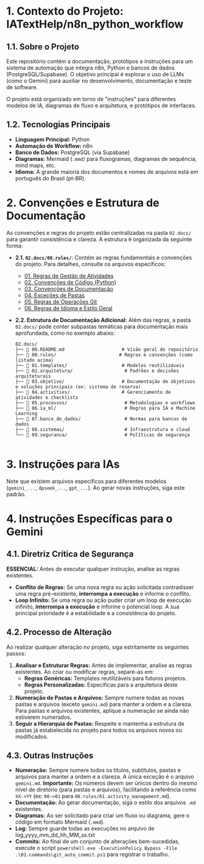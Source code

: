 # 1. Contexto do Projeto: IATextHelp/n8n_python_workflow

## 1.1. Sobre o Projeto

Este repositório contém a documentação, protótipos e instruções para um sistema de automação que integra n8n, Python e bancos de dados (PostgreSQL/Supabase). O objetivo principal é explorar o uso de LLMs (como o Gemini) para auxiliar no desenvolvimento, documentação e teste de software.

O projeto está organizado em torno de "instruções" para diferentes modelos de IA, diagramas de fluxo e arquitetura, e protótipos de interfaces.

## 1.2. Tecnologias Principais

- **Linguagem Principal:** Python
- **Automação de Workflow:** n8n
- **Banco de Dados:** PostgreSQL (via Supabase)
- **Diagramas:** Mermaid (`.mmd`) para fluxogramas, diagramas de sequência, mind maps, etc.
- **Idioma:** A grande maioria dos documentos e nomes de arquivos está em português do Brasil (pt-BR).

# 2. Convenções e Estrutura de Documentação

As convenções e regras do projeto estão centralizadas na pasta `02.docs/` para garantir consistência e clareza. A estrutura é organizada da seguinte forma:

- **2.1. `02.docs/00.rules/`**: Contém as regras fundamentais e convenções do projeto. Para detalhes, consulte os arquivos específicos:
  - [01. Regras de Gestão de Atividades](00.rules/01.activity_management.md)
  - [02. Convenções de Código (Python)](00.rules/02.coding_conventions.md)
  - [03. Convenções de Documentação](00.rules/03.documentation_conventions.md)
  - [04. Exceções de Pastas](00.rules/04.folder_exceptions.md)
  - [05. Regras de Operações Git](00.rules/05.git_operations.md)
  - [06. Regras de Idioma e Estilo Geral](00.rules/06.language_and_style.md)

- **2.2. Estrutura de Documentação Adicional:** Além das regras, a pasta `02.docs/` pode conter subpastas temáticas para documentação mais aprofundada, como no exemplo abaixo:
  ```
  02.docs/
  ├── 📄 00.README.md                     # Visão geral do repositório
  ├── 📂 00.rules/                       # Regras e convenções (como listado acima)
  ├── 📂 01.templates/                    # Modelos reutilizáveis
  ├── 📂 02.arquitetura/                   # Padrões e decisões arquiteturais
  ├── 📂 03.objetivo/                     # Documentação de objetivos e soluções principais (ex: sistema de reserva)
  ├── 📂 04.activities/                   # Gerenciamento de atividades e checklists
  ├── 📂 05.processos/                     # Metodologias e workflows
  ├── 📂 06.ia_ml/                         # Regras para IA e Machine Learning
  ├── 📂 07.banco_de_dados/                # Normas para bancos de dados
  ├── 📂 08.sistemas/                      # Infraestrutura e cloud
  └── 📂 09.seguranca/                     # Políticas de segurança
  ```
  ```

# 3. Instruções para IAs

Note que existem arquivos específicos para diferentes modelos (`gemini_...`, `dpseek_...`, `gpt_...`). Ao gerar novas instruções, siga este padrão.

# 4. Instruções Específicas para o Gemini

## 4.1. Diretriz Crítica de Segurança
**ESSENCIAL:** Antes de executar qualquer instrução, analise as regras existentes.
- **Conflito de Regras:** Se uma nova regra ou ação solicitada contradisser uma regra pré-existente, **interrompa a execução** e informe o conflito.
- **Loop Infinito:** Se uma regra ou ação puder criar um loop de execução infinito, **interrompa a execução** e informe o potencial loop.
A sua principal prioridade é a estabilidade e a consistência do projeto.

## 4.2. Processo de Alteração
Ao realizar qualquer alteração no projeto, siga estritamente os seguintes passos:
1.  **Analisar e Estruturar Regras:** Antes de implementar, analise as regras existentes. Ao criar ou modificar regras, separe-as em:
    *   **Regras Genéricas:** Templates reutilizáveis para futuros projetos.
    *   **Regras Personalizadas:** Específicas para a arquitetura deste projeto.
2.  **Numeração de Pastas e Arquivos:** Sempre numere todas as novas pastas e arquivos (exceto `gemini.md`) para manter a ordem e a clareza. Para pastas e arquivos existentes, aplique a numeração se ainda não estiverem numerados.
3.  **Seguir a Hierarquia de Pastas:** Respeite e mantenha a estrutura de pastas já estabelecida no projeto para todos os arquivos novos ou modificados.

## 4.3. Outras Instruções
- **Numeração:** Sempre numere todos os títulos, subtítulos, pastas e arquivos para manter a ordem e a clareza. A única exceção é o arquivo `gemini.md`. **Importante:** Os números devem ser únicos dentro do mesmo nível de diretório (para pastas e arquivos), facilitando a referência como `XX->YY` (ex: `00->01` para `00.rules/01.activity_management.md`).
- **Documentação:** Ao gerar documentação, siga o estilo dos arquivos `.md` existentes.
- **Diagramas:** Ao ser solicitado para criar um fluxo ou diagrama, gere o código em formato Mermaid (`.mmd`).
- **Log:** Sempre guarde todas as execuções no arquivo de log_yyyy_mm_dd_hh_MM_ss.txt
- **Commits:** Ao final de um conjunto de alterações bem-sucedidas, execute o script `powershell.exe -ExecutionPolicy Bypass -File .\01.commands\git_auto_commit.ps1` para registrar o trabalho.
